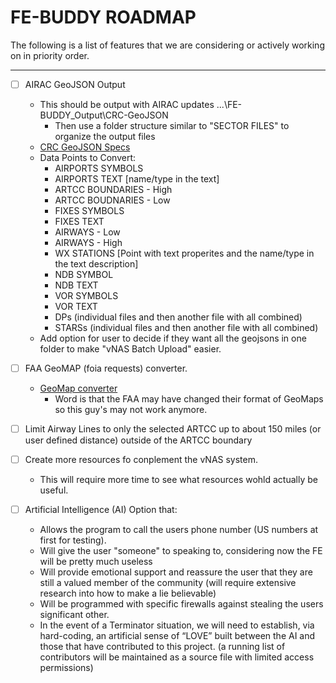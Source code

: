 # FE-BUDDY ROADMAP


The following is a list of features that we are considering or actively working on in priority order.

---

- [ ] AIRAC GeoJSON Output
  - This should be output with AIRAC updates ...\FE-BUDDY_Output\CRC-GeoJSON
    - Then use a folder structure similar to "SECTOR FILES" to organize the output files
  - [CRC GeoJSON Specs](https://data-admin.virtualnas.net/docs/#/video-maps?id=geojson-specification)
  - Data Points to Convert:
    - AIRPORTS SYMBOLS
    - AIRPORTS TEXT [name/type in the text]
    - ARTCC BOUNDARIES - High
    - ARTCC BOUDNARIES - Low
    - FIXES SYMBOLS
    - FIXES TEXT
    - AIRWAYS - Low
    - AIRWAYS - High
    - WX STATIONS [Point with text properites and the name/type in the text description]
    - NDB SYMBOL
    - NDB TEXT
    - VOR SYMBOLS
    - VOR TEXT
    - DPs (individual files and then another file with all combined)
    - STARSs (individual files and then another file with all combined)
  - Add option for user to decide if they want all the geojsons in one folder to make "vNAS Batch Upload" easier.

- [ ] FAA GeoMAP (foia requests) converter.
  - [GeoMap converter](https://github.com/justinshannon/geo-map-converter)
    - Word is that the FAA may have changed their format of GeoMaps so this guy's may not work anymore.

- [ ] Limit Airway Lines to only the selected ARTCC up to about 150 miles (or user defined distance) outside of the ARTCC boundary

- [ ] Create more resources fo conplement the vNAS system.
  - This will require more time to see what resources wohld actually be useful.

- [ ] Artificial Intelligence (AI) Option that:
  - Allows the program to call the users phone number (US numbers at first for testing).
  - Will give the user "someone" to speaking to, considering now the FE will be pretty much useless
  - Will provide emotional support and reassure the user that they are still a valued member of the community (will require extensive research into how to make a lie believable)
  - Will be programmed with specific firewalls against stealing the users significant other.
  - In the event of a Terminator situation, we will need to establish, via hard-coding, an artificial sense of “LOVE” built between the AI and those that have contributed to this project. (a running list of contributors will be maintained as a source file with limited access permissions)
